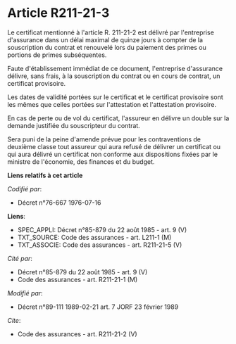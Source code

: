 # Article R211-21-3

Le certificat mentionné à l'article R. 211-21-2 est délivré par l'entreprise d'assurance dans un délai maximal de quinze
jours à compter de la souscription du contrat et renouvelé lors du paiement des primes ou portions de primes subséquentes. 

Faute d'établissement immédiat de ce document, l'entreprise d'assurance délivre, sans frais, à la souscription du contrat ou
en cours de contrat, un certificat provisoire. 

Les dates de validité portées sur le certificat et le certificat provisoire sont les mêmes que celles portées sur
l'attestation et l'attestation provisoire. 

En cas de perte ou de vol du certificat, l'assureur en délivre un double sur la demande justifiée du souscripteur du
contrat. 

Sera puni de la peine d'amende prévue pour les contraventions de deuxième classe tout assureur qui aura refusé de délivrer un
certificat ou qui aura délivré un certificat non conforme aux dispositions fixées par le ministre de l'économie, des finances
et du budget.

**Liens relatifs à cet article**

_Codifié par_:

  - Décret n°76-667 1976-07-16

**Liens**:

  - SPEC_APPLI: Décret n°85-879 du 22 août 1985 - art. 9 (V)
  - TXT_SOURCE: Code des assurances - art. L211-1 (M)
  - TXT_ASSOCIE: Code des assurances - art. R211-21-5 (V)

_Cité par_:

  - Décret n°85-879 du 22 août 1985 - art. 9 (V)
  - Code des assurances - art. R211-21-1 (M)

_Modifié par_:

  - Décret n°89-111 1989-02-21 art. 7 JORF 23 février 1989

_Cite_:

  - Code des assurances - art. R211-21-2 (V)
